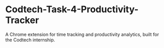# Codtech-Task-4-Productivity-Tracker
A Chrome extension for time tracking and productivity analytics, built for the Codtech internship.
